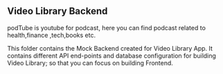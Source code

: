 ## Video Library Backend
podTube is youtube for podcast, here you can find podcast related to health,finance ,tech,books etc.

This folder contains the Mock Backend created for Video Library App. It contains different API end-points and database configuration for building Video Library; so that you can focus on building Frontend.
